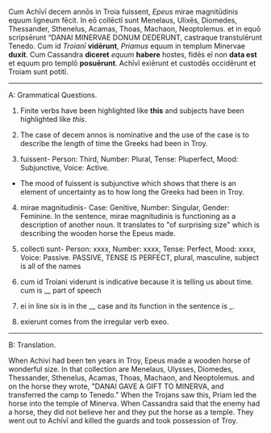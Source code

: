 Cum Achīvī decem annōs in Troia fuissent, *Epeus* mirae magnitūdinis equum ligneum fēcit. In eō collēctī sunt Menelaus, Ulixēs, Diomedes, Thessander, Sthenelus, Acamas, Thoas, Machaon, Neoptolemus. et in equō scripsērunt “DANAI MINERVAE DONUM DEDERUNT, castraque transtulērunt Tenedo. Cum id *Troianī* **vidērunt**, *Priamus* equum in templum Minervae **duxit**. Cum Cassandra **diceret** *equum* **habere** hostes, fidēs eī non **data est** et equum pro templō **posuērunt**. Achīvī exiērunt et custodēs occidērunt et Troiam sunt potitī.

---
A: Grammatical Questions.

1. Finite verbs have been highlighted like **this** and subjects have been highlighted like *this*.

2. The case of decem annos is nominative and the use of the case is to describe the length of time the Greeks had been in Troy.

3. fuissent- Person: Third, Number: Plural, Tense: Pluperfect, Mood: Subjunctive, Voice: Active. 
- The mood of fuissent is subjunctive which shows that there is an element of uncertainty as to how long the Greeks had been in Troy.

4. mirae magnitudinis- Case: Genitive, Number: Singular, Gender: Feminine.
In the sentence, mirae magnitudinis is functioning as a description of another noun. It translates to "of surprising size" which is describing the wooden horse the Epeus made.

5. collecti sunt- Person: xxxx, Number: xxxx, Tense: Perfect, Mood: xxxx, Voice: Passive.
PASSIVE, TENSE IS PERFECT, plural, masculine, subject is all of the names

6. cum id Troiani viderunt is indicative because it is telling us about time. cum is __ part of speech

7. ei in line six is in the __ case and its function in the sentence is _.

8. exierunt comes from the irregular verb exeo.

---

B: Translation.

When Achivi had been ten years in Troy, Epeus made a wooden horse of wonderful size. In that collection are Menelaus, Ulysses, Diomedes, Thessander, Sthenelus, Acamas, Thoas, Machaon, and Neoptolemus. and on the horse they wrote, "DANAI GAVE A GIFT TO MINERVA, and transferred the camp to Tenedo." When the Trojans saw this, Priam led the horse into the temple of Minerva. When Cassandra said that the enemy had a horse, they did not believe her and they put the horse as a temple. They went out to Achīvī and killed the guards and took possession of Troy.
